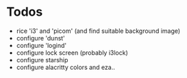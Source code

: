 # Todos

* rice 'i3' and 'picom' (and find suitable background image)
* configure 'dunst'
* configure 'logind'
* configure lock screen (probably i3lock)
* configure starship
* configure alacritty colors and eza..
